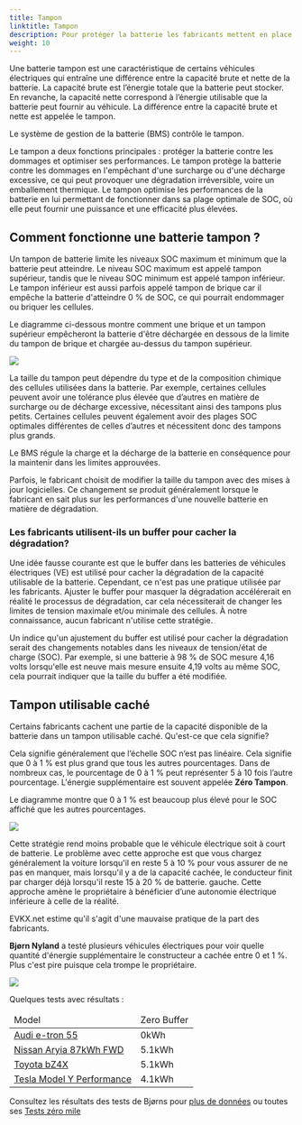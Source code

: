 ```yaml
---
title: Tampon
linktitle: Tampon
description: Pour protéger la batterie les fabricants mettent en place des tampons sur les batteries.
weight: 10
---
```

<!-- markdownlint-disable MD033 -->

Une batterie tampon est une caractéristique de certains véhicules électriques qui entraîne une différence entre la capacité brute et nette de la batterie. La capacité brute est l’énergie totale que la batterie peut stocker. En revanche, la capacité nette correspond à l’énergie utilisable que la batterie peut fournir au véhicule. La différence entre la capacité brute et nette est appelée le tampon.

Le système de gestion de la batterie (BMS) contrôle le tampon.

Le tampon a deux fonctions principales : protéger la batterie contre les dommages et optimiser ses performances. Le tampon protège la batterie contre les dommages en l'empêchant d'une surcharge ou d'une décharge excessive, ce qui peut provoquer une dégradation irréversible, voire un emballement thermique. Le tampon optimise les performances de la batterie en lui permettant de fonctionner dans sa plage optimale de SOC, où elle peut fournir une puissance et une efficacité plus élevées.

## Comment fonctionne une batterie tampon ?

Un tampon de batterie limite les niveaux SOC maximum et minimum que la batterie peut atteindre. Le niveau SOC maximum est appelé tampon supérieur, tandis que le niveau SOC minimum est appelé tampon inférieur. Le tampon inférieur est aussi parfois appelé tampon de brique car il empêche la batterie d'atteindre 0 % de SOC, ce qui pourrait endommager ou briquer les cellules.

Le diagramme ci-dessous montre comment une brique et un tampon supérieur empêcheront la batterie d'être déchargée en dessous de la limite du tampon de brique et chargée au-dessus du tampon supérieur.

<a href="https://media.evkx.net/multimedia/technology/battery/buffer/chargecurve.drawio.svg">
     <img src="https://media.evkx.net/multimedia/technology/battery/buffer/chargecurve.drawio.svg" class="img-fluid">
</a>

La taille du tampon peut dépendre du type et de la composition chimique des cellules utilisées dans la batterie. Par exemple, certaines cellules peuvent avoir une tolérance plus élevée que d’autres en matière de surcharge ou de décharge excessive, nécessitant ainsi des tampons plus petits. Certaines cellules peuvent également avoir des plages SOC optimales différentes de celles d’autres et nécessitent donc des tampons plus grands.

Le BMS régule la charge et la décharge de la batterie en conséquence pour la maintenir dans les limites approuvées.

Parfois, le fabricant choisit de modifier la taille du tampon avec des mises à jour logicielles. Ce changement se produit généralement lorsque le fabricant en sait plus sur les performances d'une nouvelle batterie en matière de dégradation.

### Les fabricants utilisent-ils un buffer pour cacher la dégradation?

Une idée fausse courante est que le buffer dans les batteries de véhicules électriques (VE) est utilisé pour cacher la dégradation de la capacité utilisable de la batterie. Cependant, ce n'est pas une pratique utilisée par les fabricants. Ajuster le buffer pour masquer la dégradation accélérerait en réalité le processus de dégradation, car cela nécessiterait de changer les limites de tension maximale et/ou minimale des cellules. À notre connaissance, aucun fabricant n'utilise cette stratégie.

Un indice qu'un ajustement du buffer est utilisé pour cacher la dégradation serait des changements notables dans les niveaux de tension/état de charge (SOC). Par exemple, si une batterie à 98 % de SOC mesure 4,16 volts lorsqu'elle est neuve mais mesure ensuite 4,19 volts au même SOC, cela pourrait indiquer que la taille du buffer a été modifiée.

## Tampon utilisable caché

Certains fabricants cachent une partie de la capacité disponible de la batterie dans un tampon utilisable caché. Qu'est-ce que cela signifie?

Cela signifie généralement que l’échelle SOC n’est pas linéaire. Cela signifie que 0 à 1 % est plus grand que tous les autres pourcentages. Dans de nombreux cas, le pourcentage de 0 à 1 % peut représenter 5 à 10 fois l’autre pourcentage. L'énergie supplémentaire est souvent appelée <b>Zéro Tampon</b>.

Le diagramme montre que 0 à 1 % est beaucoup plus élevé pour le SOC affiché que les autres pourcentages.

<a href="https://media.evkx.net/multimedia/technology/battery/buffer/hiddenbuffer.drawio.svg">
     <img src="https://media.evkx.net/multimedia/technology/battery/buffer/hiddenbuffer.drawio.svg" class="img-fluid">
</a>

Cette stratégie rend moins probable que le véhicule électrique soit à court de batterie. Le problème avec cette approche est que vous chargez généralement la voiture lorsqu'il en reste 5 à 10 % pour vous assurer de ne pas en manquer, mais lorsqu'il y a de la capacité cachée, le conducteur finit par charger déjà lorsqu'il reste 15 à 20 % de batterie. gauche. Cette approche amène le propriétaire à bénéficier d’une autonomie électrique inférieure à celle de la réalité.

EVKX.net estime qu'il s'agit d'une mauvaise pratique de la part des fabricants.

<b>Bjørn Nyland</b> a testé plusieurs véhicules électriques pour voir quelle quantité d'énergie supplémentaire le constructeur a cachée entre 0 et 1 %. Plus c'est pire puisque cela trompe le propriétaire.

<img src="https://media.evkx.net/multimedia/technology/battery/tbzeromile_1_st.jpg" class="img-fluid">

Quelques tests avec résultats :

<table class="table table-striped">
<thead>
    <tr>
        <td>
        Model
        </td>
        <td>
        Zero Buffer
        </td>
    </tr>
</thead>
<tbody>
    <tr>
        <td><a href="https://www.youtube.com/watch?v=2rSuFCrf-C0" target="_blank">Audi e-tron 55</a></td>
        <td>0kWh</td>
    </tr>
    <tr>
        <td><a href="https://www.youtube.com/watch?v=OR5JRd0g_Q8" target="_blank">Nissan Aryia 87kWh FWD</a></td>
        <td>5.1kWh</td>
    </tr>
    <tr>
        <td><a href="https://www.youtube.com/watch?v=dAM1CIlJ1xQ" target="_blank">Toyota bZ4X</a></td>
        <td>5.1kWh</td>
    </tr>
    <tr>
        <td><a href="https://www.youtube.com/watch?v=y675YCgSnlc" target="_blank">Tesla Model Y Performance</a></td>
        <td>4.1kWh</td>
    </tr>
</tbody>
</table>

Consultez les résultats des tests de Bjørns pour <a href="https://docs.google.com/spreadsheets/d/1V6ucyFGKWuSQzvI8lMzvvWJHrBS82echMVJH37kwgjE/edit#gid=52159941" target="_blank">plus de données</a> ou toutes ses <a href ="https://www.youtube.com/playlist?list=PLqKx2qnB8Xv6ddxPVkiqQZMNyLtYjqQkq" target="_blank">Tests zéro mile</a>
